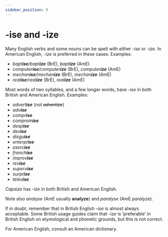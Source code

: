 ```yaml
---
sidebar_position: 9
---
```


# -ise and -ize

Many English verbs and some nouns can be spelt with either *\-ise* or *\-ize*. In American English, *\-ize* is preferred in these cases. Examples:

- *bapt**ise**/bapt**ize*** (BrE), *bapt**ize*** (AmE)
- *computer**ise**/computer**ize*** (BrE), *computer**ize*** (AmE)
- *mechan**ise**/mechan**ize*** (BrE), *mechan**ize*** (AmE)
- *real**ise**/real**ize*** (BrE), *real**ize*** (AmE)

Most words of two syllables, and a few longer words, have *\-ise* in both British and American English. Examples:

- *advert**ise*** (not *~~advertize~~*)
- *adv**ise***
- *compr**ise***
- *comprom**ise***
- *desp**ise***
- *dev**ise***
- *disgu**ise***
- *enterpr**ise***
- *exerc**ise***
- *franch**ise***
- *improv**ise***
- *rev**ise***
- *superv**ise***
- *surpr**ise***
- *telev**ise***

*Capsize* has *\-ize* in both British and American English.

Note also *analyse* (AmE usually **analyze**) and *paralyse* (AmE *paralyze*).

If in doubt, remember that in British English *\-ise* is almost always acceptable. Some British usage guides claim that *\-ize* is ‘preferable’ in British English on etymological and phonetic grounds, but this is not correct.

For American English, consult an American dictionary.

